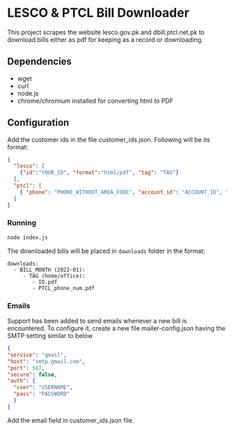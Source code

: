# LESCO & PTCL Bill Downloader

This project scrapes the website lesco.gov.pk and dbill.ptcl.net.pk to download bills either as pdf for keeping as a record or downloading.

## Dependencies
- wget
- curl
- node.js
- chrome/chromium installed for converting html to PDF

## Configuration
Add the customer ids in the file customer_ids.json. Following will be its format:
```json
{
  "lesco": [
    {"id":"YOUR_ID", "format":"html/pdf", "tag": "TAG"}
  ],
  "ptcl": [
    { "phone": "PHONE_WITHOUT_AREA_CODE", "account_id": "ACCOUNT_ID", "tag":"TAG"}
  ]
}
```
### Running
```bash
node index.js
```
The downloaded bills will be placed in `downloads` folder in the format:
```
downloads:
  - BILL_MONTH (2022-01):
     - TAG (home/office):
        - ID.pdf
        - PTCL_phone_num.pdf

```

### Emails
Support has been added to send emails whenever a new bill is encountered. To configure it, create a new file mailer-config.json having the SMTP setting similar to below
```json
{
"service": "gmail",
"host": "smtp.gmail.com",
"port": 587,
"secure": false,
"auth": {
  "user": "USERNAME",
  "pass": "PASSWORD"
  }
}
```
Add the email field in customer_ids.json file.

